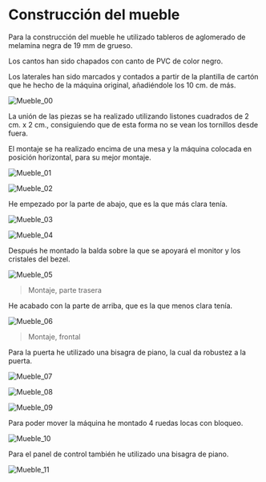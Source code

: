 # Construcción del mueble

Para la construcción del mueble he utilizado tableros de aglomerado de melamina negra  de 19 mm de grueso.

Los cantos han sido chapados con canto de PVC de color negro.

Los laterales han sido marcados y contados a partir de la plantilla de cartón que he hecho de la máquina original, añadiéndole los 10 cm. de más.

![Mueble_00](../imagenes/Mueble_00.jpg "Plantilla usada para la máquina")

La unión de las piezas se ha realizado utilizando listones cuadrados de 2 cm. x 2 cm., consiguiendo que de esta forma no se vean los tornillos desde fuera.

El montaje se ha realizado encima de una mesa y la máquina colocada en posición horizontal, para su mejor montaje.

![Mueble_01](../imagenes/Mueble_01.jpg "Laterales")

![Mueble_02](../imagenes/Mueble_02.jpg "Resto de piezas")

He empezado por la parte de abajo, que es la que más clara tenía.

![Mueble_03](../imagenes/Mueble_03.jpg "Inicio del montaje")

![Mueble_04](../imagenes/Mueble_04.jpg "Montaje")

Después he montado la balda sobre la que se apoyará el monitor y los cristales del bezel.

![Mueble_05](../imagenes/Mueble_05.jpg "Montaje, parte trasera")
> Montaje, parte trasera

He acabado con la parte de arriba, que es la que menos clara tenía.

![Mueble_06](../imagenes/Mueble_06.jpg "Montaje, frontal")
> Montaje, frontal

Para la puerta he utilizado una bisagra de piano, la cual da robustez a la puerta.

![Mueble_07](../imagenes/Mueble_07.jpg "Puerta montada")

![Mueble_08](../imagenes/Mueble_08.jpg "Detalle de la bisagra de la puerta")

![Mueble_09](../imagenes/Mueble_09.jpg "Puerta cerrada")

Para poder mover la máquina he montado 4 ruedas locas con bloqueo.

![Mueble_10](../imagenes/Mueble_10.jpg "Ruedas")

Para el panel de control también he utilizado una bisagra de piano.

![Mueble_11](../imagenes/Mueble_11.jpg "Detalle de la bisagra usada para el panel de control")

